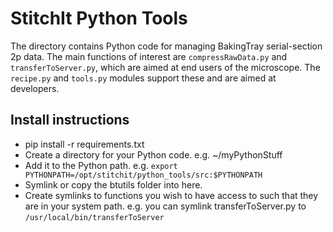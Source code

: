 # StitchIt Python Tools

The directory contains Python code for managing BakingTray serial-section 2p data.
The main functions of interest are `compressRawData.py` and `transferToServer.py`, which are aimed at end users of the microscope. 
The `recipe.py` and `tools.py` modules support these and are aimed at developers. 



## Install instructions
* pip install -r requirements.txt
* Create a directory for your Python code. e.g. ~/myPythonStuff
* Add it to the Python path. e.g. `export PYTHONPATH=/opt/stitchit/python_tools/src:$PYTHONPATH`
* Symlink or copy the btutils folder into here.
* Create symlinks to functions you wish to have access to such that they are in your system path. e.g. you can symlink transferToServer.py to `/usr/local/bin/transferToServer`

